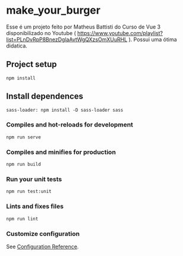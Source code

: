 # make_your_burger

Esse é um projeto feito por Matheus Battisti do Curso de Vue 3 disponibilizado no Youtube ( https://www.youtube.com/playlist?list=PLnDvRpP8BnezDglaAvtWgQXzsOmXUuRHL ). Possui uma ótima didatica.

## Project setup
```
npm install
```

## Install dependences
```
sass-loader: npm install -D sass-loader sass
```

### Compiles and hot-reloads for development
```
npm run serve
```

### Compiles and minifies for production
```
npm run build
```

### Run your unit tests
```
npm run test:unit
```

### Lints and fixes files
```
npm run lint
```

### Customize configuration
See [Configuration Reference](https://cli.vuejs.org/config/).
